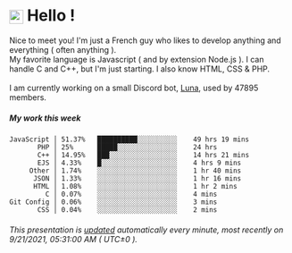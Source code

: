 # <img src="https://64.media.tumblr.com/a77fe63f35eafbe14be38765babf1cb2/ec4eb63d77592970-8f/s1280x1920/cb3343c17d8b4e6010ca747520d078d3dba9ac25.gif" style="vertical-align:middle" width="25px"> Hello !
Nice to meet you! I'm just a French guy who likes to develop anything and everything ( often anything ). <br/>My favorite language is Javascript ( and by extension Node.js ). I can handle C and C++, but I'm just starting. I also know HTML, CSS & PHP.<br/><br/>
I am currently working on a small Discord bot, [Luna](https://github.com/Asgarrrr/Luna), used by 47895 members.<br/>
##### My work this week<br/>
```
JavaScript │ 51.37%   ██████████░░░░░░░░░░    49 hrs 19 mins
       PHP │ 25%      █████░░░░░░░░░░░░░░░    24 hrs
       C++ │ 14.95%   ███░░░░░░░░░░░░░░░░░    14 hrs 21 mins
       EJS │ 4.33%    █░░░░░░░░░░░░░░░░░░░    4 hrs 9 mins
     Other │ 1.74%    ░░░░░░░░░░░░░░░░░░░░    1 hr 40 mins
      JSON │ 1.33%    ░░░░░░░░░░░░░░░░░░░░    1 hr 16 mins
      HTML │ 1.08%    ░░░░░░░░░░░░░░░░░░░░    1 hr 2 mins
         C │ 0.07%    ░░░░░░░░░░░░░░░░░░░░    4 mins
Git Config │ 0.06%    ░░░░░░░░░░░░░░░░░░░░    3 mins
       CSS │ 0.04%    ░░░░░░░░░░░░░░░░░░░░    2 mins
```
###### This presentation is [updated](https://github.com/Asgarrrr) automatically every minute, most recently on 9/21/2021, 05:31:00 AM ( UTC±0 ).